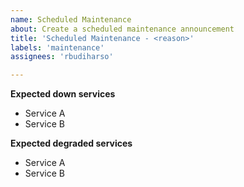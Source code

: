 ```yaml
---
name: Scheduled Maintenance
about: Create a scheduled maintenance announcement
title: 'Scheduled Maintenance - <reason>'
labels: 'maintenance'
assignees: 'rbudiharso'

---
```


<!-- start and end time is UTC -->

<!--
start: 2021-02-24T13:00:00.220Z
end: 2021-02-24T14:00:00.220Z
expectedDown: bridge-api, processor-api
expectedDegraded:
-->

**Expected down services**
- Service A
- Service B

**Expected degraded services**
- Service A
- Service B
